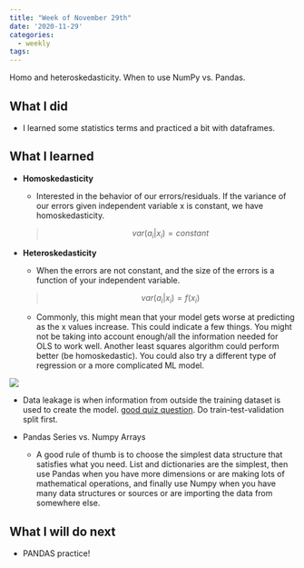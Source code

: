 ```yaml
---
title: "Week of November 29th"
date: '2020-11-29'
categories:
  - weekly
tags:
---
```

Homo and heteroskedasticity. When to use NumPy vs. Pandas.

## What I did

- I learned some statistics terms and practiced a bit with dataframes.

## What I learned

- **Homoskedasticity**
    - Interested in the behavior of our errors/residuals. If the variance of our errors given independent variable x is constant, we have homoskedasticity.

    > $$var(a_i \vert x_i) = constant$$

- **Heteroskedasticity**

    - When the errors are not constant, and the size of the errors is a function of your independent variable.

    > $$var(a_i \vert x_i) = f(x_i)$$

    - Commonly, this might mean that your model gets worse at predicting as the x values increase. This could indicate a few things. You might not be taking into account enough/all the information needed for OLS to work well. Another least squares algorithm could perform better (be homoskedastic). You could also try a different type of regression or a more complicated ML model.

![](https://i.ytimg.com/vi/zRklTsY9w9c/maxresdefault.jpg)

- Data leakage is when information from outside the training dataset is used to create the model. [good quiz question](https://www.confetti.ai/questions/109-0). Do train-test-validation split first.

- Pandas Series vs. Numpy Arrays
  - A good rule of thumb is to choose the simplest data structure that satisfies what you need. List and dictionaries are the simplest, then use Pandas when you have more dimensions or are making lots of mathematical operations, and finally use Numpy when you have many data structures or sources or are importing the data from somewhere else.

## What I will do next

- PANDAS practice!